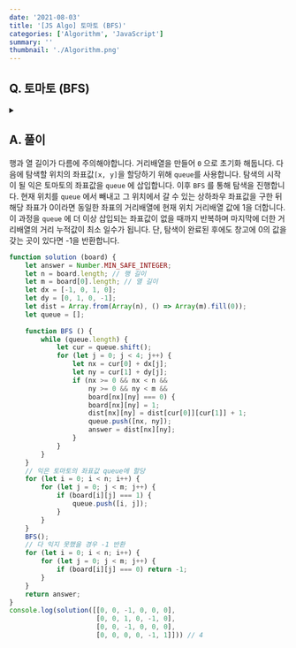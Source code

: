 ```yaml
---
date: '2021-08-03'
title: '[JS Algo] 토마토 (BFS)'
categories: ['Algorithm', 'JavaScript']
summary: ''
thumbnail: './Algorithm.png'
---
```


## Q. 토마토 (BFS)

<details>
<summary></summary>
<div markdown="1">       
격자판 형태의 창고에 익은 토마토와 익지 않은 토마토를 보관하고 있습니다. 익은 토마토의 상하좌우 인접한 곳에 익지 않은 토마토가 있다면 보관 후 하루가 지났을 때, 익은 토마토가 됩니다. 창고에 보관된 토마토가 며칠이 지나야 다 익게 되는지 그 최소 일수를 반환해야 합니다.<br>
익은 토마토는 1, 익지 않은 토마토는 0, 빈 곳은 -1 값을 갖습니다. 처음 저장될 때부터 모두 익어있다면 0, 토마토가 모두 익지 못하는 경우는 -1 을 반환합니다. 
</div>
</details>

## A. 풀이
행과 열 길이가 다름에 주의해야합니다. 거리배열을 만들어 `0` 으로 초기화 해둡니다. 다음에 탐색할 위치의 좌표값`[x, y]`을 할당하기 위해 `queue`를 사용합니다. 탐색의 시작이 될 익은 토마토의 좌표값을 `queue` 에 삽입합니다. 이후 `BFS` 를 통해 탐색을 진행합니다. 현재 위치를 `queue` 에서 빼내고 그 위치에서 갈 수 있는 상하좌우 좌표값을 구한 뒤 해당 좌표가 0이라면 동일한 좌표의 거리배열에 현재 위치 거리배열 값에 1을 더합니다. 이 과정을 `queue` 에 더 이상 삽입되는 좌표값이 없을 때까지 반복하며 마지막에 더한 거리배열의 거리 누적값이 최소 일수가 됩니다. 단, 탐색이 완료된 후에도 창고에 0의 값을 갖는 곳이 있다면 -1을 반환합니다. 

```javascript
function solution (board) {
    let answer = Number.MIN_SAFE_INTEGER;
    let n = board.length; // 행 길이
    let m = board[0].length; // 열 길이
    let dx = [-1, 0, 1, 0];
    let dy = [0, 1, 0, -1];
    let dist = Array.from(Array(n), () => Array(m).fill(0));
    let queue = [];
    
    function BFS () {
        while (queue.length) {
            let cur = queue.shift();
            for (let j = 0; j < 4; j++) {
                let nx = cur[0] + dx[j];
                let ny = cur[1] + dy[j];
                if (nx >= 0 && nx < n && 
                    ny >= 0 && ny < m && 
                    board[nx][ny] === 0) {
                    board[nx][ny] = 1;
                    dist[nx][ny] = dist[cur[0]][cur[1]] + 1;
                    queue.push([nx, ny]);
                    answer = dist[nx][ny];
                }
            }
        }
    }
    // 익은 토마토의 좌표값 queue에 할당
    for (let i = 0; i < n; i++) {
        for (let j = 0; j < m; j++) {
            if (board[i][j] === 1) {
                queue.push([i, j]);
            }
        }
    }
    BFS();
    // 다 익지 못했을 경우 -1 반환
    for (let i = 0; i < n; i++) {
        for (let j = 0; j < m; j++) {
            if (board[i][j] === 0) return -1;
        }
    }
    return answer;
}
console.log(solution([[0, 0, -1, 0, 0, 0], 
                      [0, 0, 1, 0, -1, 0], 
                      [0, 0, -1, 0, 0, 0], 
                      [0, 0, 0, 0, -1, 1]])) // 4
```
